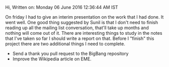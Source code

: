 Hi,
Written on: Monday 06 June 2016 12:36:44 AM IST

On friday I had to give an interim presentation on the work that I had done. It
went well. One good thing suggested by Sunil is that I don't need to finish
reading up all the mailing list conversation, that'll take up months and
nothing will come out of it. There are interesting things to study in the notes
that I've taken so far I should write a report on that. Before I "finish" this
project there are two additional things I need to complete.

* Send a thank you pull request to the BigBang repository
* Improve the Wikipedia article on EME.
